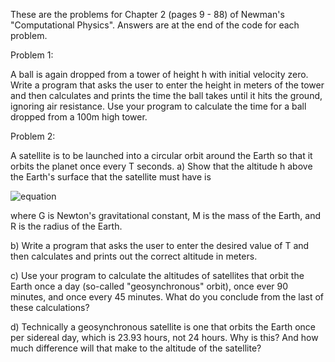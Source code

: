 These are the problems for Chapter 2 (pages 9 - 88) of Newman's "Computational Physics". Answers are at the end of the code for each problem.

Problem 1:

A ball is again dropped from a tower of height h with initial velocity zero. Write a program that asks the user to enter the height in meters of the tower and then calculates and prints the time the ball takes until it hits the ground, ignoring air resistance. Use your program to calculate the time for a ball dropped from a 100m high tower. 


Problem 2:

A satellite is to be launched into a circular orbit around the Earth so that it orbits the planet once every T seconds.
a) Show that the altitude h above the Earth's surface that the satellite must have is

![equation](http://www.sciweavers.org/download/Tex2Img_1428365013.jpg)

where G is Newton's gravitational constant, M is the mass of the Earth, and R is the radius of the Earth.

b) Write a program that asks the user to enter the desired value of T and then calculates and prints out the correct altitude in meters.

c) Use your program to calculate the altitudes of satellites that orbit the Earth once a day (so-called "geosynchronous" orbit), once ever 90 minutes, and once every 45 minutes. What do you conclude from the last of these calculations?

d) Technically a geosynchronous satellite is one that orbits the Earth once per sidereal day, which is 23.93 hours, not 24 hours. Why is this? And how much difference will that make to the altitude of the satellite?


